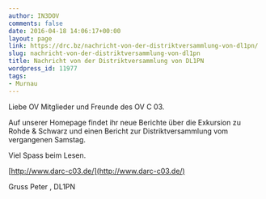 ```yaml
---
author: IN3DOV
comments: false
date: 2016-04-18 14:06:17+00:00
layout: page
link: https://drc.bz/nachricht-von-der-distriktversammlung-von-dl1pn/
slug: nachricht-von-der-distriktversammlung-von-dl1pn
title: Nachricht von der Distriktversammlung von DL1PN
wordpress_id: 11977
tags:
- Murnau
---
```


Liebe OV Mitglieder und Freunde des OV C 03.

Auf unserer Homepage findet ihr neue Berichte über die Exkursion zu Rohde & Schwarz und einen Bericht zur Distriktversammlung vom vergangenen Samstag.

Viel Spass beim Lesen.


[http://www.darc-c03.de/](http://www.darc-c03.de/)

Gruss Peter , DL1PN
